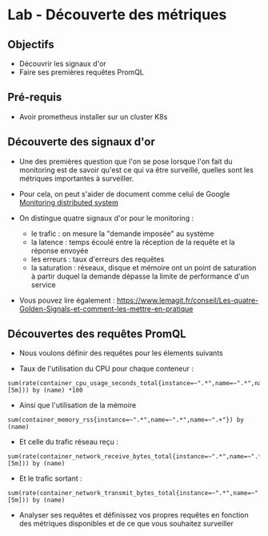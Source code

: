 # Lab - Découverte des métriques

## Objectifs

* Découvrir les signaux d'or
* Faire ses premières requêtes PromQL

## Pré-requis

* Avoir prometheus installer sur un cluster K8s

## Découverte des signaux d'or

* Une des premières question que l'on se pose lorsque l'on fait du monitoring est de savoir qu'est ce qui va être surveillé, quelles sont les métriques importantes à surveiller.
* Pour cela, on peut s'aider de document comme celui de Google [Monitoring distributed system](https://sre.google/sre-book/monitoring-distributed-systems/)

* On distingue quatre signaux d'or pour le monitoring :
    * le trafic : on mesure la "demande imposée" au système
    * la latence : temps écoulé entre la réception de la requête et la réponse envoyée
    * les erreurs : taux d'erreurs des requêtes
    * la saturation : réseaux, disque et mémoire ont un point de saturation à partir duquel la demande dépasse la limite de performance d'un service

* Vous pouvez lire également : https://www.lemagit.fr/conseil/Les-quatre-Golden-Signals-et-comment-les-mettre-en-pratique 

## Découvertes des requêtes PromQL

* Nous voulons définir des requêtes pour les élements suivants 
- Taux de l'utilisation du CPU pour chaque conteneur : 
```
sum(rate(container_cpu_usage_seconds_total{instance=~".*",name=~".*",name=~".+"}[5m])) by (name) *100
```
- Ainsi que l'utilisation de la mémoire
```
sum(container_memory_rss{instance=~".*",name=~".*",name=~".+"}) by (name)
```
- Et celle du trafic réseau reçu : 
```
sum(rate(container_network_receive_bytes_total{instance=~".*",name=~".*",name=~".+"}[5m])) by (name)
```
- Et le trafic sortant :
```
sum(rate(container_network_transmit_bytes_total{instance=~".*",name=~".*",name=~".+"}[5m])) by (name)
```

* Analyser ses requêtes et définissez vos propres requêtes en fonction des métriques disponibles et de ce que vous souhaitez surveiller
